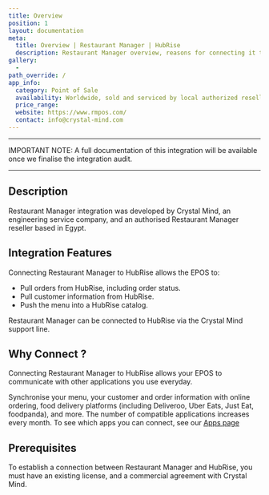 ```yaml
---
title: Overview
position: 1
layout: documentation
meta:
  title: Overview | Restaurant Manager | HubRise
  description: Restaurant Manager overview, reasons for connecting it to HubRise and summary of integrated features. Synchronise data between your EPOS and your apps.
gallery:
  -
path_override: /
app_info:
  category: Point of Sale
  availability: Worldwide, sold and serviced by local authorized resellers.
  price_range:
  website: https://www.rmpos.com/
  contact: info@crystal-mind.com
---
```


-----

IMPORTANT NOTE: A full documentation of this integration will be available once we finalise the integration audit.

-----

## Description

Restaurant Manager integration was developed by Crystal Mind, an engineering service company, and an authorised Restaurant Manager reseller based in Egypt.

## Integration Features

Connecting Restaurant Manager to HubRise allows the EPOS to:

- Pull orders from HubRise, including order status.
- Pull customer information from HubRise.
- Push the menu into a HubRise catalog.

Restaurant Manager can be connected to HubRise via the Crystal Mind support line.


## Why Connect ?

Connecting Restaurant Manager to HubRise allows your EPOS to communicate with other applications you use everyday.

Synchronise your menu, your customer and order information with online ordering, food delivery platforms (including Deliveroo, Uber Eats, Just Eat, foodpanda), and more. The number of compatible applications increases every month. To see which apps you can connect, see our  [Apps page](/apps)

## Prerequisites

To establish a connection between Restaurant Manager and HubRise, you must have an existing license, and a commercial agreement with Crystal Mind.

